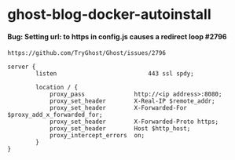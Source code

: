 # ghost-blog-docker-autoinstall
#### Bug: Setting url: to https in config.js causes a redirect loop #2796
```
https://github.com/TryGhost/Ghost/issues/2796
```
```
server {
        listen                          443 ssl spdy;

        location / {
            proxy_pass              http://<ip address>:8080;
            proxy_set_header        X-Real-IP $remote_addr;
            proxy_set_header        X-Forwarded-For $proxy_add_x_forwarded_for;
            proxy_set_header        X-Forwarded-Proto https;
            proxy_set_header        Host $http_host;
            proxy_intercept_errors  on;
        }
}
```
